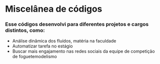 # Miscelânea de códigos

### Esse códigos desenvolvi para diferentes projetos e cargos distintos, como:
- Análise dinâmica dos fluídos, matéria na faculdade
- Automatizar tarefa no estágio
- Buscar mais engajamento nas redes sociais da equipe de competição de foguetemodelismo
